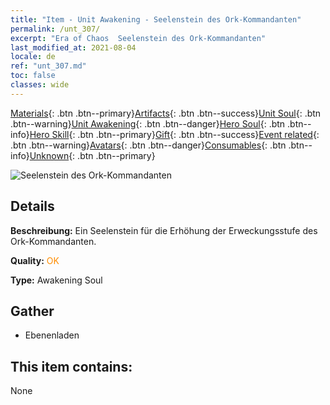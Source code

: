 ```yaml
---
title: "Item - Unit Awakening - Seelenstein des Ork-Kommandanten"
permalink: /unt_307/
excerpt: "Era of Chaos  Seelenstein des Ork-Kommandanten"
last_modified_at: 2021-08-04
locale: de
ref: "unt_307.md"
toc: false
classes: wide
---
```

 [Materials](/ItemsDE/){: .btn .btn--primary}[Artifacts](/ItemsDE/Artifacts/){: .btn .btn--success}[Unit Soul](/ItemsDE/UnitSoul/){: .btn .btn--warning}[Unit Awakening](/ItemsDE/UnitAwakening/){: .btn .btn--danger}[Hero Soul](/ItemsDE/HeroSoul/){: .btn .btn--info}[Hero Skill](/ItemsDE/HeroSkill/){: .btn .btn--primary}[Gift](/ItemsDE/Gift/){: .btn .btn--success}[Event related](/ItemsDE/Events/){: .btn .btn--warning}[Avatars](/ItemsDE/Avatars/){: .btn .btn--danger}[Consumables](/ItemsDE/Consumables/){: .btn .btn--info}[Unknown](/ItemsDE/Unknown/){: .btn .btn--primary}

 ![Seelenstein des Ork-Kommandanten](/images/u/tia_banshouren.jpg)

## Details
 **Beschreibung:** Ein Seelenstein für die Erhöhung der Erweckungsstufe des Ork-Kommandanten.

 **Quality:** <span style="color: #FF8C00">OK</span>

 **Type:** Awakening Soul

## Gather

*    Ebenenladen 

## This item contains:

  None

